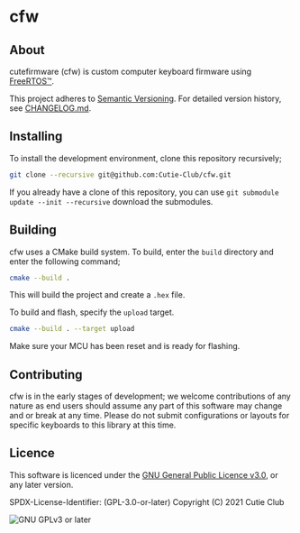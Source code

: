 # cfw

## About

cutefirmware (cfw) is custom computer keyboard firmware using [FreeRTOS™](https://www.freertos.org/).

This project adheres to [Semantic Versioning](https://semver.org/). For detailed version history, see [CHANGELOG.md](./CHANGELOG.md).

## Installing

To install the development environment, clone this repository recursively;

```sh
git clone --recursive git@github.com:Cutie-Club/cfw.git
```

If you already have a clone of this repository, you can use `git submodule update --init --recursive` download the submodules.

## Building

cfw uses a CMake build system. To build, enter the `build` directory and enter the following command;

```sh
cmake --build .
```

This will build the project and create a `.hex` file.

To build and flash, specify the `upload` target.

```sh
cmake --build . --target upload
```

Make sure your MCU has been reset and is ready for flashing.

## Contributing

cfw is in the early stages of development; we welcome contributions of any nature as end users should assume any part of this software may change and or break at any time. Please do not submit configurations or layouts for specific keyboards to this library at this time.

## Licence

This software is licenced under the [GNU General Public Licence v3.0](https://www.gnu.org/licenses/gpl-3.0.html), or any later version.

SPDX-License-Identifier: (GPL-3.0-or-later)
Copyright (C) 2021 Cutie Club

![GNU GPLv3 or later](https://www.gnu.org/graphics/gplv3-or-later.png)
